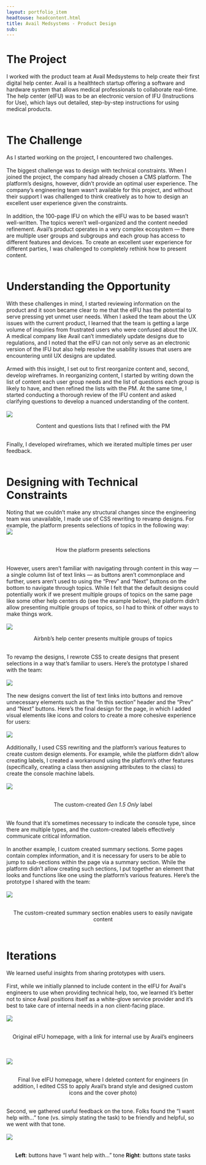 ```yaml
---
layout: portfolio_item
headtouse: headcontent.html
title: Avail Medsystems - Product Design 
sub: 
---
```

# The Project

<div class="small_container">
I worked with the product team at Avail Medsystems to help create their first digital help center. Avail is a healthtech startup offering a software and hardware system that allows medical professionals to collaborate real-time. The help center (eIFU) was to be an electronic version of IFU (Instructions for Use), which lays out detailed, step-by-step instructions for using medical products.  
</div>	 
<br>

<h1> The Challenge </h1> 


<div class="small_container">
As I started working on the project, I encountered two challenges.
	<br>
	<br>
The biggest challenge was to design with technical constraints. When I joined the project, the company had already chosen a CMS platform. The platform’s designs, however, didn’t provide an optimal user experience. The company’s engineering team wasn’t available for this project, and without their support I was challenged to think creatively as to how to design an excellent user experience given the constraints. 
	<br>
	<br>
In addition, the 100-page IFU on which the eIFU was to be based wasn’t well-written. The topics weren’t well-organized and the content needed refinement. Avail’s product operates in a very complex ecosystem — there are multiple user groups and subgroups and each group has access to different features and devices. To create an excellent user experience for different parties, I was challenged to completely rethink how to present content. 
</div>	 
<br>
<h1> Understanding the Opportunity </h1> 

<div class="small_container">
With these challenges in mind, I started reviewing information on the product and it soon became clear to me that the eIFU has the potential to serve pressing yet unmet user needs. When I asked the team about the UX issues with the current product, I learned that the team is getting a large volume of inquiries from frustrated users who were confused about the UX. A medical company like Avail can’t immediately update designs due to regulations, and I noted that the eIFU can not only serve as an electronic version of the IFU but also help resolve the usability issues that users are encountering until UX designs are updated. 
	<br>
	<br>
Armed with this insight, I set out to first reorganize content and, second, develop wireframes. In reorganizing content, I started by writing down the list of content each user group needs and the list of questions each group is likely to have, and then refined the lists with the PM. At the same time, I started conducting a thorough review of the IFU content and asked clarifying questions to develop a nuanced understanding of the content. 	
</div> 
<br> 


<div class="text_center">
	<img src="/images/avail1.png">
	<br> 
</div>
<div class="feedlycaption"><p style="text-align: center;">
Content and questions lists that I refined with the PM 
   </p> </div>
<br> 

<div class="small_container">
Finally, I developed wireframes, which we iterated multiple times per user feedback.  
</div> 
<br> 

<h1> Designing with Technical Constraints </h1> 

<div class="small_container">
Noting that we couldn’t make any structural changes since the engineering team was unavailable, I made use of CSS rewriting to revamp designs. For example, the platform presents selections of topics in the following way: 
</div> 

<div class="text_center">
	<img src="/images/avail2.png">
	<br> 
</div>
<br>
<div class="feedlycaption"><p style="text-align: center;">
How the platform presents selections 
   </p> </div>
<br> 

<div class="small_container">
However, users aren’t familiar with navigating through content in this way —  a single column list of text links — as buttons aren’t commonplace and further, users aren’t used to using the “Prev” and “Next” buttons on the bottom to navigate through topics. While I felt that the default designs could potentially work if we present multiple groups of topics on the same page like some other help centers do (see the example below), the platform didn’t allow presenting multiple groups of topics, so I had to think of other ways to make things work.  
</div> 
<br> 
<div class="text_center">
	<img src="/images/avail3.png">
	<br> 
</div>
<div class="feedlycaption"><p style="text-align: center;">
Airbnb’s help center presents multiple groups of topics 
   </p> </div>
<br> 


<div class="small_container">
To revamp the designs, I rewrote CSS to create designs that present selections in a way that’s familiar to users. Here’s the prototype I shared with the team: 
</div> 

<br> 
<div class="text_center">
	<img src="/images/avail4.png">
	<br> 
</div>
<br> 

<div class="small_container">
The new designs convert the list of text links into buttons and remove unnecessary elements such as the “In this section” header and the “Prev” and “Next” buttons. Here’s the final design for the page, in which I added visual elements like icons and colors to create a more cohesive experience for users:
</div> 

<br> 
<div class="text_center">
	<img src="/images/avail5.png">
	<br> 
</div>
<br> 

<div class="small_container">
Additionally, I used CSS rewriting and the platform’s various features to create custom design elements. For example, while the platform didn’t allow creating labels, I created a workaround using the platform’s other features (specifically, creating a class then assigning attributes to the class) to create the console machine labels. 
</div> 

<br> 
<div class="text_center">
	<img src="/images/avail6.png">
	<br> 
</div>
<br> 
<div class="feedlycaption"><p style="text-align: center;">
	The custom-created <em>Gen 1.5 Only</em> label 
   </p> </div>
<br> 

<div class="small_container">
We found that it’s sometimes necessary to indicate the console type, since there are multiple types, and the custom-created labels effectively communicate critical information. 
	<br>
	<br> 
	In another example, I custom created summary sections. Some pages contain complex information, and it is necessary for users to be able to jump to sub-sections within the page via a summary section. While the platform didn’t allow creating such sections, I put together an element that looks and functions like one using the platform’s various features. Here’s the prototype I shared with the team:  
</div> 
<br> 
<div class="text_center">
	<img src="/images/avail7.png">
	<br> 
</div>
<br> 
<div class="feedlycaption"><p style="text-align: center;">
The custom-created summary section enables users to easily navigate content  
   </p> </div>
<br> 

<h1> Iterations </h1> 
<div class="small_container">
We learned useful insights from sharing prototypes with users. 
<br>
<br> 
First, while we initially planned to include content in the eIFU for Avail's engineers to use when providing technical help, too, we learned it’s better not to since Avail positions itself as a white-glove service provider and it’s best to take care of internal needs in a non client-facing place. 
</div> 

<br> 
<div class="text_center">
	<img src="/images/avail8.png">
	<br> 
</div>
<br> 
<div class="feedlycaption"><p style="text-align: center;">
Original eIFU homepage, with a link for internal use by Avail’s engineers  
   </p> </div>
<br> 
<br> 
<div class="text_center">
	<img src="/images/avail9.png">
	<br> 
</div>
<br> 
<div class="feedlycaption"><p style="text-align: center;">
Final live eIFU homepage, where I deleted content for engineers (in addition, I edited CSS to apply Avail’s brand style and designed custom icons and the cover photo)  
   </p> </div>
<br> 

<div class="small_container">
Second, we gathered useful feedback on the tone. Folks found the “I want help with…” tone (vs. simply stating the task) to be friendly and helpful, so we went with that tone.   
</div> 

<br> 
<div class="text_center">
	<img src="/images/avail10.png">
	<br> 
</div>
<br> 
<div class="feedlycaption"><p style="text-align: center;">
	<strong>Left</strong>: buttons have “I want help with…” tone <strong>Right</strong>: buttons state tasks 
   </p> </div>
<br> 


